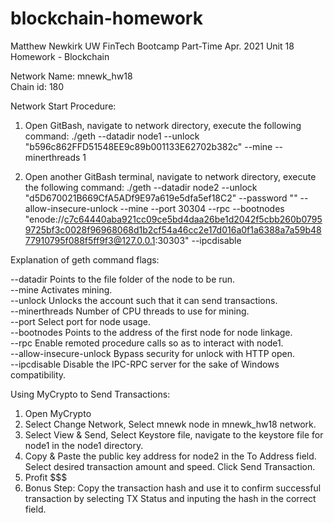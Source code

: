 # blockchain-homework

Matthew Newkirk UW FinTech Bootcamp Part-Time Apr. 2021 Unit 18 Homework - Blockchain

Network Name: mnewk_hw18<br/>
Chain id: 180

Network Start Procedure:
1. Open GitBash, navigate to network directory, execute the following command:
./geth --datadir node1 --unlock "b596c862FFD51548EE9c89b001133E62702b382c" --mine --minerthreads 1

2. Open another GitBash terminal, navigate to network directory, execute the following command:
./geth --datadir node2 --unlock "d5D670021B669CfA5ADf9E97a619e5dfa5ef18C2" --password "" --allow-insecure-unlock --mine --port 30304 --rpc --bootnodes "enode://c7c64440aba921cc09ce5bd4daa26be1d2042f5cbb260b07959725bf3c0028f96968068d1b2cf54a46cc2e17d016a0f1a6388a7a59b4877910795f088f5ff9f3@127.0.0.1:30303" --ipcdisable

Explanation of geth command flags:

--datadir Points to the file folder of the node to be run.<br/>
--mine Activates mining.<br/>
--unlock Unlocks the account such that it can send transactions.<br/>
--minerthreads Number of CPU threads to use for mining.<br/>
--port Select port for node usage.<br/>
--bootnodes Points to the address of the first node for node linkage.<br/>
--rpc Enable remoted procedure calls so as to interact with node1.<br/>
--allow-insecure-unlock Bypass security for unlock with HTTP open.<br/>
--ipcdisable Disable the IPC-RPC server for the sake of Windows compatibility.<br/>

Using MyCrypto to Send Transactions:
1. Open MyCrypto
2. Select Change Network, Select mnewk node in mnewk_hw18 network.
3. Select View & Send, Select Keystore file, navigate to the keystore file for node1 in the node1 directory.
4. Copy & Paste the public key address for node2 in the To Address field. Select desired transaction amount and speed. Click Send Transaction.
5. Profit $$$
6. Bonus Step: Copy the transaction hash and use it to confirm successful transaction by selecting TX Status and inputing the hash in the correct field.

